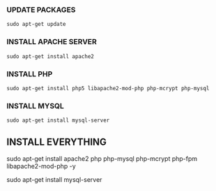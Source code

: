 ### UPDATE PACKAGES
```
sudo apt-get update
```


### INSTALL APACHE SERVER
```
sudo apt-get install apache2 
```


### INSTALL PHP
```
sudo apt-get install php5 libapache2-mod-php php-mcrypt php-mysql
```

### INSTALL MYSQL
```
sudo apt-get install mysql-server
```



## INSTALL EVERYTHING

sudo apt-get install apache2 php php-mysql php-mcrypt php-fpm libapache2-mod-php -y


sudo apt-get install mysql-server
